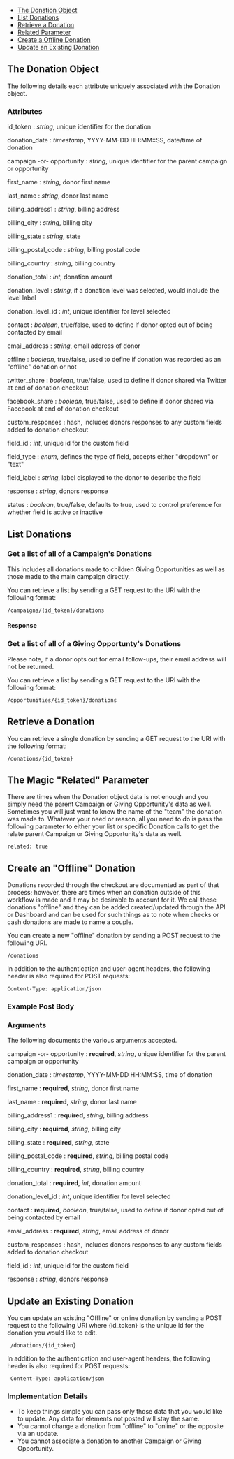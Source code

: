 - [The Donation Object](#object)
- [List Donations](#list)
- [Retrieve a Donation](#retrieve)
- [Related Parameter](#related)
- [Create a Offline Donation](#create)
- [Update an Existing Donation](#update)

<a id="object"></a>

The Donation Object
-----------------------------

The following details each attribute uniquely associated with the Donation object.

### Attributes

id_token
: *string*, unique identifier for the donation

donation_date
: *timestamp*, YYYY-MM-DD HH:MM::SS, date/time of donation

campaign -or- opportunity
: *string*, unique identifier for the parent campaign or opportunity

first_name
: *string*, donor first name

last_name
: *string*, donor last name

billing_address1
: *string*, billing address

billing_city
: *string*, billing city

billing_state
: *string*, state

billing_postal_code
: *string*, billing postal code

billing_country
: *string*, billing country

donation_total
: *int*, donation amount

donation_level
: *string*, if a donation level was selected, would include the level label

donation_level_id
: *int*, unique identifier for level selected

contact
: *boolean*, true/false, used to define if donor opted out of being contacted by email

email_address
: *string*, email address of donor

offline
: *boolean*, true/false, used to define if donation was recorded as an "offline" donation or not

twitter_share
: *boolean*, true/false, used to define if donor shared via Twitter at end of donation checkout

facebook_share
: *boolean*, true/false, used to define if donor shared via Facebook at end of donation checkout

custom_responses
: hash, includes donors responses to any custom fields added to donation checkout

<div class="api-hash" markdown="1">

field_id
: *int*, unique id for the custom field

field_type
: *enum*, defines the type of field, accepts either "dropdown" or "text"

field_label
: *string*, label displayed to the donor to describe the field

response
: *string*, donors response

status
: *boolean*, true/false, defaults to true, used to control preference for whether field is active or inactive

</div>

<a id="list"></a>

List Donations
-------------------------


### Get a list of all of a Campaign's Donations


This includes all donations made to children Giving Opportunities as well as those made to the main campaign directly.

You can retrieve a list by sending a GET request to the URI with the following format:

	/campaigns/{id_token}/donations

#### Response
	
<script src="https://gist.github.com/mindsondesignlab/5548310.js"></script>
	
### Get a list of all of a Giving Opportunty's Donations

Please note, if a donor opts out for email follow-ups, their email address will not be returned. 

You can retrieve a list by sending a GET request to the URI with the following format:
			
	/opportunities/{id_token}/donations
	

<a id="retrieve"></a>

Retrieve a Donation
-----------------------------------------------------

You can retrieve a single donation by sending a GET request to the URI with the following format:
			
	/donations/{id_token}
	
<a id="related"></a>

The Magic "Related" Parameter
-----------------------------------

There are times when the Donation object data is not enough and you simply need the parent Campaign or Giving Opportunity's data as well. Sometimes you will just want to know the name of the "team" the donation was made to. Whatever your need or reason, all you need to do is pass the following parameter to either your list or specific Donation calls to get the relate parent Campaign or Giving Opportunity's data as well.

	related: true

<a id="create"></a>

Create an "Offline" Donation
-----------------------------------------------------

Donations recorded through the checkout are documented as part of that process; however, there are times when an donation outside of this workflow is made and it may be desirable to account for it. We call these donations "offline" and they can be added created/updated through the API or Dashboard and can be used for such things as to note when checks or cash donations are made to name a couple.

You can create a new "offline" donation by sending a POST request to the following URI.

    /donations

In addition to the authentication and user-agent headers, the following header is also required for POST requests:

    Content-Type: application/json

### Example Post Body

<script src="https://gist.github.com/mindsondesignlab/6938fb105e539c6e14ca.js"></script>

### Arguments

The following documents the various arguments accepted.


campaign -or- opportunity
: **required**, *string*, unique identifier for the parent campaign or opportunity

donation_date
: *timestamp*, YYYY-MM-DD HH:MM:SS, time of donation

first_name
: **required**, *string*, donor first name

last_name
: **required**, *string*, donor last name

billing_address1
: **required**, *string*, billing address

billing_city
: **required**, *string*, billing city

billing_state
: **required**, *string*, state

billing_postal_code
: **required**, *string*, billing postal code

billing_country
: **required**, *string*, billing country

donation_total
: **required**, *int*, donation amount

donation_level_id
: *int*, unique identifier for level selected

contact
: **required**, *boolean*, true/false, used to define if donor opted out of being contacted by email

email_address
: **required**, *string*, email address of donor

custom_responses
: hash, includes donors responses to any custom fields added to donation checkout

<div class="api-hash" markdown="1">

field_id
: *int*, unique id for the custom field

response
: *string*, donors response

</div>


<a id="update"></a>

Update an Existing Donation
-----------------------------------------------------

You can update an existing "Offline" or online donation by sending a POST request to the following URI where {id_token} is the unique id for the donation you would like to edit.

     /donations/{id_token}

In addition to the authentication and user-agent headers, the following header is also required for POST requests:

     Content-Type: application/json

### Implementation Details

- To keep things simple you can pass only those data that you would like to update. Any data for elements not posted will stay the same.
- You cannot change a donation from "offline" to "online" or the opposite via an update.
- You cannot associate a donation to another Campaign or Giving Opportunity.